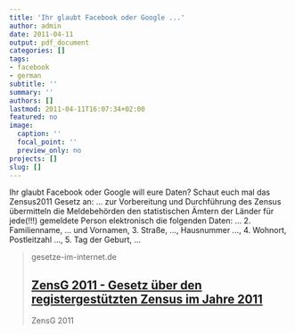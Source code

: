 ```yaml
---
title: 'Ihr glaubt Facebook oder Google ...'
author: admin
date: 2011-04-11
output: pdf_document
categories: []
tags:
- facebook
- german
subtitle: ''
summary: ''
authors: []
lastmod: 2011-04-11T16:07:34+02:00
featured: no
image:
  caption: ''
  focal_point: ''
  preview_only: no
projects: []
slug: []
---
```

Ihr glaubt Facebook oder Google will eure Daten? Schaut euch mal das Zensus2011 Gesetz an:
... zur Vorbereitung und Durchführung des Zensus übermitteln die Meldebehörden den statistischen Ämtern der Länder für jede(!!!) gemeldete Person elektronisch die folgenden Daten:
...
2. Familienname, ... und Vornamen,
3. Straße, ..., Hausnummer ...,
4. Wohnort, Postleitzahl ...,
5. Tag der Geburt,
...
> gesetze-im-internet.de
> ## [ZensG 2011 - Gesetz über den registergestützten Zensus im Jahre 2011](http://www.gesetze-im-internet.de/zensg_2011/BJNR178110009.html)
>
>ZensG 2011

